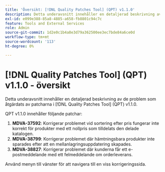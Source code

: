 ```yaml
---
title: 'Översikt: [!DNL Quality Patches Tool] (QPT) v1.1.0'
description: Detta underavsnitt innehåller en detaljerad beskrivning av de problem som åtgärdats av patcharna i [!DNL Quality Patches Tool] (QPT) v1.1.0.
exl-id: e099e388-85a8-4885-a658-fb8801c94c7c
feature: Tools and External Services
role: Admin
source-git-commit: 1d2e0c1b4a8e3d79a362500ee3ec7bde84a6ce0d
workflow-type: tm+mt
source-wordcount: '113'
ht-degree: 0%

---
```


# [!DNL Quality Patches Tool] (QPT) v1.1.0 - översikt

Detta underavsnitt innehåller en detaljerad beskrivning av de problem som åtgärdats av patcharna i [!DNL Quality Patches Tool] (QPT) v1.1.0.

QPT v1.1.0 innehåller följande patchar:

1. **MDVA-37592**: Korrigerar problemet vid sortering efter pris fungerar inte korrekt för produkter med ett nollpris som tilldelats den delade katalogen.
1. **MDVA-38799**: Korrigerar problemet där hämtningsbara produkter inte sparades efter att en mellanlagringsuppdatering skapades.
1. **MDVA-38827**: Korrigerar problemet där kunderna får ett e-postmeddelande med ett felmeddelande om orderleverans.

Använd menyn till vänster för att navigera till en viss korrigeringssida.
